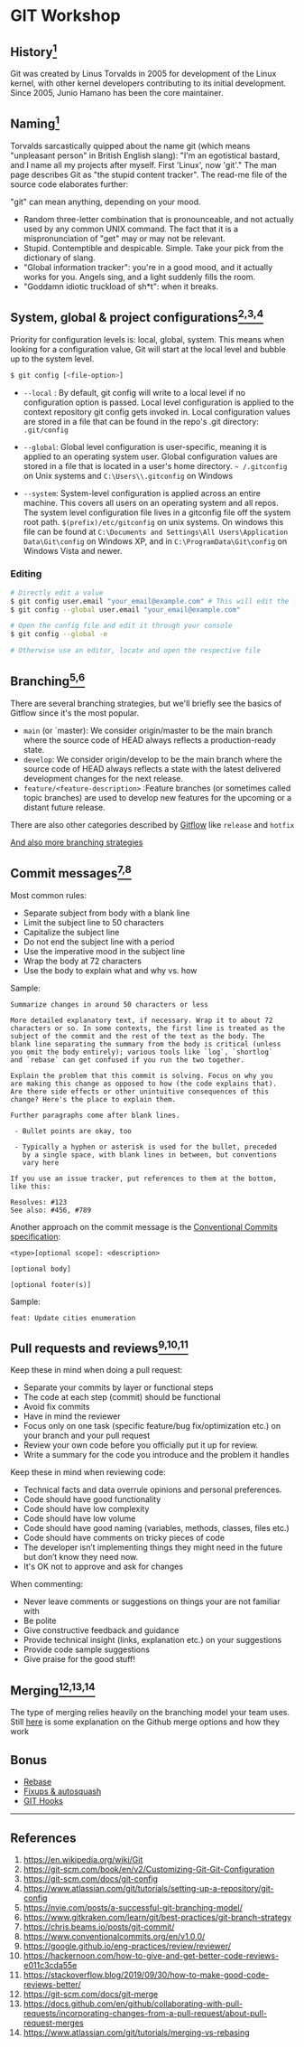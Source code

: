 # GIT Workshop

## History[<sup>1</sup>](#references)

Git was created by Linus Torvalds in 2005 for development of the Linux kernel, with other kernel developers contributing to its initial development. Since 2005, Junio Hamano has been the core maintainer.

## Naming[<sup>1</sup>](#references)

Torvalds sarcastically quipped about the name git (which means "unpleasant person" in British English slang): "I'm an egotistical bastard, and I name all my projects after myself. First 'Linux', now 'git'."
The man page describes Git as "the stupid content tracker". The read-me file of the source code elaborates further:

"git" can mean anything, depending on your mood.

- Random three-letter combination that is pronounceable, and not actually used by any common UNIX command. The fact that it is a mispronunciation of "get" may or may not be relevant.
- Stupid. Contemptible and despicable. Simple. Take your pick from the dictionary of slang.
- "Global information tracker": you're in a good mood, and it actually works for you. Angels sing, and a light suddenly fills the room.
- "Goddamn idiotic truckload of sh\*t": when it breaks.

## System, global & project configurations[<sup>2,3,4</sup>](#references)

Priority for configuration levels is: local, global, system. This means when looking for a configuration value, Git will start at the local level and bubble up to the system level.

```sh
$ git config [<file-option>]
```

- `--local` : By default, git config will write to a local level if no configuration option is passed. Local level configuration is applied to the context repository git config gets invoked in. Local configuration values are stored in a file that can be found in the repo's .git directory: `.git/config`

- `--global`: Global level configuration is user-specific, meaning it is applied to an operating system user. Global configuration values are stored in a file that is located in a user's home directory. `~ /.gitconfig` on Unix systems and `C:\Users\\.gitconfig` on Windows

- `--system`: System-level configuration is applied across an entire machine. This covers all users on an operating system and all repos. The system level configuration file lives in a gitconfig file off the system root path. `$(prefix)/etc/gitconfig` on unix systems. On windows this file can be found at `C:\Documents and Settings\All Users\Application Data\Git\config` on Windows XP, and in `C:\ProgramData\Git\config` on Windows Vista and newer.

### Editing

```sh
# Directly edit a value
$ git config user.email "your_email@example.com" # This will edit the local configuration by default
$ git config --global user.email "your_email@example.com"

# Open the config file and edit it through your console
$ git config --global -e

# Otherwise use an editor, locate and open the respective file
```

## Branching[<sup>5,6</sup>](#references)

There are several branching strategies, but we'll briefly see the basics of Gitflow since it's the most popular.

- `main` (or `master): We consider origin/master to be the main branch where the source code of HEAD always reflects a production-ready state.
- `develop`: We consider origin/develop to be the main branch where the source code of HEAD always reflects a state with the latest delivered development changes for the next release.
- `feature/<feature-description>` :Feature branches (or sometimes called topic branches) are used to develop new features for the upcoming or a distant future release.

There are also other categories described by [Gitflow](https://nvie.com/posts/a-successful-git-branching-model/) like `release` and `hotfix`

[And also more branching strategies](https://www.gitkraken.com/learn/git/best-practices/git-branch-strategy)

## Commit messages[<sup>7,8</sup>](#references)

Most common rules:

- Separate subject from body with a blank line
- Limit the subject line to 50 characters
- Capitalize the subject line
- Do not end the subject line with a period
- Use the imperative mood in the subject line
- Wrap the body at 72 characters
- Use the body to explain what and why vs. how

Sample:

```
Summarize changes in around 50 characters or less

More detailed explanatory text, if necessary. Wrap it to about 72
characters or so. In some contexts, the first line is treated as the
subject of the commit and the rest of the text as the body. The
blank line separating the summary from the body is critical (unless
you omit the body entirely); various tools like `log`, `shortlog`
and `rebase` can get confused if you run the two together.

Explain the problem that this commit is solving. Focus on why you
are making this change as opposed to how (the code explains that).
Are there side effects or other unintuitive consequences of this
change? Here's the place to explain them.

Further paragraphs come after blank lines.

 - Bullet points are okay, too

 - Typically a hyphen or asterisk is used for the bullet, preceded
   by a single space, with blank lines in between, but conventions
   vary here

If you use an issue tracker, put references to them at the bottom,
like this:

Resolves: #123
See also: #456, #789
```

Another approach on the commit message is the [Conventional Commits specification](https://www.conventionalcommits.org/en/v1.0.0/):

```
<type>[optional scope]: <description>

[optional body]

[optional footer(s)]
```

Sample:

```
feat: Update cities enumeration
```

## Pull requests and reviews[<sup>9,10,11</sup>](#references)

Keep these in mind when doing a pull request:

- Separate your commits by layer or functional steps
- The code at each step (commit) should be functional
- Avoid fix commits
- Have in mind the reviewer
- Focus only on one task (specific feature/bug fix/optimization etc.) on your branch and your pull request
- Review your own code before you officially put it up for review.
- Write a summary for the code you introduce and the problem it handles

Keep these in mind when reviewing code:

- Technical facts and data overrule opinions and personal preferences.
- Code should have good functionality
- Code should have low complexity
- Code should have low volume
- Code should have good naming (variables, methods, classes, files etc.)
- Code should have comments on tricky pieces of code
- The developer isn’t implementing things they might need in the future but don’t know they need now.
- It's OK not to approve and ask for changes

When commenting:

- Never leave comments or suggestions on things your are not familiar with
- Be polite
- Give constructive feedback and guidance
- Provide technical insight (links, explanation etc.) on your suggestions
- Provide code sample suggestions
- Give praise for the good stuff!

## Merging[<sup>12,13,14</sup>](#references)

The type of merging relies heavily on the branching model your team uses. Still [here](https://docs.github.com/en/github/collaborating-with-pull-requests/incorporating-changes-from-a-pull-request/about-pull-request-merges) is some explanation on the Github merge options and how they work

## Bonus

- [Rebase](https://www.atlassian.com/git/tutorials/rewriting-history/git-rebase#:~:text=What%20is%20git%20rebase?,of%20a%20feature%20branching%20workflow.)
- [Fixups & autosquash](https://fle.github.io/git-tip-keep-your-branch-clean-with-fixup-and-autosquash.html)
- [GIT Hooks](https://www.atlassian.com/git/tutorials/git-hooks)

<hr />

## References

1. https://en.wikipedia.org/wiki/Git
2. https://git-scm.com/book/en/v2/Customizing-Git-Git-Configuration
3. https://git-scm.com/docs/git-config
4. https://www.atlassian.com/git/tutorials/setting-up-a-repository/git-config
5. https://nvie.com/posts/a-successful-git-branching-model/
6. https://www.gitkraken.com/learn/git/best-practices/git-branch-strategy
7. https://chris.beams.io/posts/git-commit/
8. https://www.conventionalcommits.org/en/v1.0.0/
9. https://google.github.io/eng-practices/review/reviewer/
10. https://hackernoon.com/how-to-give-and-get-better-code-reviews-e011c3cda55e
11. https://stackoverflow.blog/2019/09/30/how-to-make-good-code-reviews-better/
12. https://git-scm.com/docs/git-merge
13. https://docs.github.com/en/github/collaborating-with-pull-requests/incorporating-changes-from-a-pull-request/about-pull-request-merges
14. https://www.atlassian.com/git/tutorials/merging-vs-rebasing

